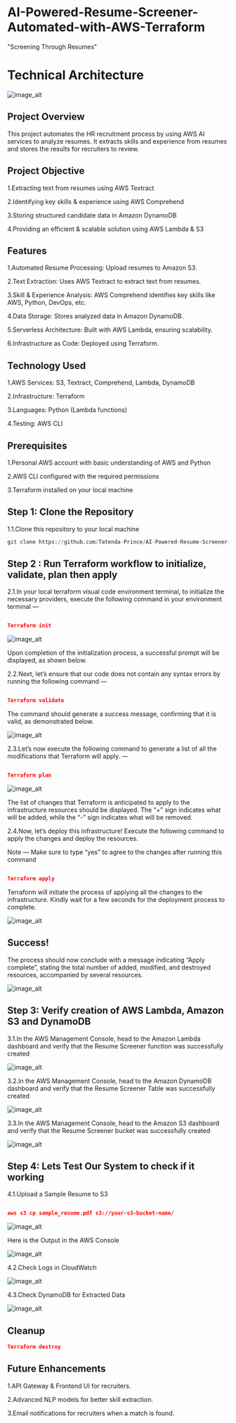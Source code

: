 # AI-Powered-Resume-Screener-Automated-with-AWS-Terraform

"Screening Through Resumes"

# Technical Architecture

![image_alt]()

## Project Overview

This project automates the HR recruitment process by using AWS AI services to analyze resumes. It extracts skills and experience from resumes and stores the results for recruiters to review.

## Project Objective 

1.Extracting text from resumes using AWS Textract

2.Identifying key skills & experience using AWS Comprehend

3.Storing structured candidate data in Amazon DynamoDB

4.Providing an efficient & scalable solution using AWS Lambda & S3


## Features

1.Automated Resume Processing: Upload resumes to Amazon S3.

2.Text Extraction: Uses AWS Textract to extract text from resumes.

3.Skill & Experience Analysis: AWS Comprehend identifies key skills like AWS, Python, DevOps, etc.

4.Data Storage: Stores analyzed data in Amazon DynamoDB.

5.Serverless Architecture: Built with AWS Lambda, ensuring scalability.

6.Infrastructure as Code: Deployed using Terraform.


## Technology Used

1.AWS Services: S3, Textract, Comprehend, Lambda, DynamoDB

2.Infrastructure: Terraform

3.Languages: Python (Lambda functions)

4.Testing: AWS CLI


## Prerequisites

1.Personal AWS account with basic understanding of AWS and Python

2.AWS CLI configured with the required permissions

3.Terraform installed on your local machine


## Step 1: Clone the Repository

1.1.Clone this repository to your local machine

```python
git clone https://github.com/Tatenda-Prince/AI-Powered-Resume-Screener-Automated-with-AWS-Terraform.git

```

## Step 2 : Run Terraform workflow to initialize, validate, plan then apply

2.1.In your local terraform visual code environment terminal, to initialize the necessary providers, execute the following command in your environment terminal —

```json

Terraform init

```

![image_alt](https://github.com/Tatenda-Prince/AI-Powered-Resume-Screener-Automated-with-AWS-Terraform/blob/13137591852601f834fb477da5d85204830d5206/img/Screenshot%202025-02-16%20203301.png)


Upon completion of the initialization process, a successful prompt will be displayed, as shown below.


2.2.Next, let’s ensure that our code does not contain any syntax errors by running the following command —

```json

Terraform validate

```

The command should generate a success message, confirming that it is valid, as demonstrated below.

![image_alt](https://github.com/Tatenda-Prince/AI-Powered-Resume-Screener-Automated-with-AWS-Terraform/blob/fde661d4e2e2639aaa061d50bd28f55859ba2372/img/Screenshot%202025-02-16%20203327.png)

2.3.Let’s now execute the following command to generate a list of all the modifications that Terraform will apply. —


```json

Terraform plan

```

![image_alt](https://github.com/Tatenda-Prince/AI-Powered-Resume-Screener-Automated-with-AWS-Terraform/blob/fad3bb31fb9e1848ff22819f325e55287af243c8/img/Screenshot%202025-02-16%20203405.png)

The list of changes that Terraform is anticipated to apply to the infrastructure resources should be displayed. The “+” sign indicates what will be added, while the “-” sign indicates what will be removed.


2.4.Now, let’s deploy this infrastructure! Execute the following command to apply the changes and deploy the resources.

Note — Make sure to type “yes” to agree to the changes after running this command


```json

Terraform apply

```

Terraform will initiate the process of applying all the changes to the infrastructure. Kindly wait for a few seconds for the deployment process to complete.


![image_alt](https://github.com/Tatenda-Prince/AI-Powered-Resume-Screener-Automated-with-AWS-Terraform/blob/9db4af2d48a621cebbd3a3cea5e4203f90b9c9a2/img/Screenshot%202025-02-16%20203621.png)


## Success!

The process should now conclude with a message indicating “Apply complete”, stating the total number of added, modified, and destroyed resources, accompanied by several resources.


![image_alt](https://github.com/Tatenda-Prince/AI-Powered-Resume-Screener-Automated-with-AWS-Terraform/blob/a65dc0dc27d848b159ba7a0b06336eef5f9984b8/img/Screenshot%202025-02-16%20203648.png)


## Step 3: Verify creation of AWS Lambda, Amazon S3 and DynamoDB

3.1.In the AWS Management Console, head to the Amazon Lambda dashboard and verify that the Resume Screener function was successfully created

![image_alt](https://github.com/Tatenda-Prince/AI-Powered-Resume-Screener-Automated-with-AWS-Terraform/blob/3ffa37010cc979e6f716c431e8373d391d9067a9/img/Screenshot%202025-02-16%20205031.png)


3.2.In the AWS Management Console, head to the Amazon DynamoDB dashboard and verify that the Resume Screener Table was successfully created

![image_alt](https://github.com/Tatenda-Prince/AI-Powered-Resume-Screener-Automated-with-AWS-Terraform/blob/502f5f1ed7ba555b47cd1f8df839158afda3c77c/img/Screenshot%202025-02-16%20205049.png)


3.3.In the AWS Management Console, head to the Amazon S3 dashboard and verify that the Resume Screener bucket was successfully created

![image_alt](https://github.com/Tatenda-Prince/AI-Powered-Resume-Screener-Automated-with-AWS-Terraform/blob/6a7523717c39a7bc1bdd923935c7b9184dec171a/img/Screenshot%202025-02-16%20204955.png)


## Step 4: Lets Test Our System to check if it working

4.1.Upload a Sample Resume to S3

```json

aws s3 cp sample_resume.pdf s3://your-s3-bucket-name/

```

![image_alt](https://github.com/Tatenda-Prince/AI-Powered-Resume-Screener-Automated-with-AWS-Terraform/blob/3b910dcd73e06e7c7a3508fc542129b6377964b4/img/Screenshot%202025-02-16%20212421.png)


Here is the Output in the AWS Console


![image_alt](https://github.com/Tatenda-Prince/AI-Powered-Resume-Screener-Automated-with-AWS-Terraform/blob/c6ddb9f7a61c9ee239cbd3b306258b2755c7d63b/img/Screenshot%202025-02-16%20212447.png)


4.2.Check Logs in CloudWatch

![image_alt](https://github.com/Tatenda-Prince/AI-Powered-Resume-Screener-Automated-with-AWS-Terraform/blob/526e0bedf53bbb6dbb31798506a6f33455ac268f/img/Screenshot%202025-02-16%20212600.png)


4.3.Check DynamoDB for Extracted Data

![image_alt]()


## Cleanup

```json
Terraform destroy
```


## Future Enhancements

1.API Gateway & Frontend UI for recruiters.

2.Advanced NLP models for better skill extraction.

3.Email notifications for recruiters when a match is found.
















